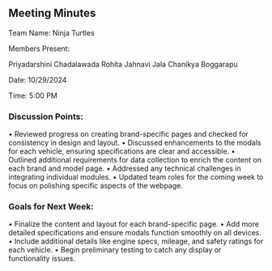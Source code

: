 ## Meeting Minutes

Team Name: Ninja Turtles

Members Present:

Priyadarshini Chadalawada
Rohita Jahnavi Jala
Chanikya Boggarapu

Date: 10/29/2024

Time: 5:00 PM

### Discussion Points:
•	Reviewed progress on creating brand-specific pages and checked for consistency in design and layout.
•	Discussed enhancements to the modals for each vehicle, ensuring specifications are clear and         accessible.
•	Outlined additional requirements for data collection to enrich the content on each brand and model page.
•	Addressed any technical challenges in integrating individual modules.
•	Updated team roles for the coming week to focus on polishing specific aspects of the webpage.

### Goals for Next Week:
•	Finalize the content and layout for each brand-specific page.
•	Add more detailed specifications and ensure modals function smoothly on all devices.
•	Include additional details like engine specs, mileage, and safety ratings for each vehicle.
•	Begin preliminary testing to catch any display or functionality issues.